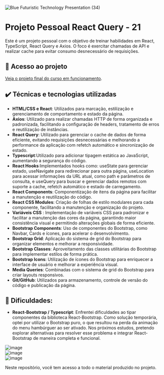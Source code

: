 ![Blue Futuristic Technology Presentation (34)](https://github.com/user-attachments/assets/f609b38b-7372-4fb6-ba08-253c9d870d7d)
# Projeto Pessoal React Query - 21  

Este é um projeto pessoal com o objetivo de treinar habilidades em React, TypeScript, React Query e Axios. O foco é exercitar chamadas de API e realizar cache para evitar consumo desnecessário de requisições.  

 

## 📁 Acesso ao projeto  

[Veja o projeto final do curso em funcionamento](https://lshv04.github.io/reactquery-21/#/).  

## ✔️ Técnicas e tecnologias utilizadas  

- **HTML/CSS e React**: Utilizados para marcação, estilização e gerenciamento de comportamento e estado da página. 
- **Axios**: Utilizado para realizar chamadas HTTP de forma organizada e padronizada, facilitando a configuração de headers, tratamento de erros e reutilização de instâncias. 
- **React Query**:  Utilizado para gerenciar o cache de dados de forma eficiente, evitando requisições desnecessárias e melhorando a performance da aplicação com refetch automático e sincronização de estado.  
- **Typescript**:Utilizado para adicionar tipagem estática ao JavaScript, aumentando a segurança do código. 
- **React Hooks**:Implementados hooks como: useState para gerenciar estado, useNavigate para redirecionar para outra página, useLocation para acessar informações da URL atual, como path e parâmetros de consulta, e useQuery para buscar e gerenciar dados remotos com suporte a cache, refetch automático e estado de carregamento.
- **React Components**: Componentização de itens da página para facilitar a manutenção e reutilização do código.  
- **React CSS Modules**: Criação de folhas de estilo modulares para cada componente, facilitando a manutenção e organização do projeto.  
- **Variáveis CSS** : Implementação de variáveis CSS para padronizar e facilitar a manutenção das cores da página, garantindo maior consistência visual e permitindo alterações globais de forma eficiente.
- **Bootstrap Components**: Uso de componentes do Bootstrap, como Navbar, Cards e ícones, para acelerar o desenvolvimento.  
- **Bootstrap Grid**: Aplicação do sistema de grid do Bootstrap para organizar elementos e melhorar a responsividade.  
- **Bootstrap Classes**: Aproveitamento das classes utilitárias do Bootstrap para implementar estilos de forma prática.  
- **Bootstrap Icons**: Utilização de ícones do Bootstrap para enriquecer a interface de usuário e melhorar a experiência visual.  
- **Media Queries**: Combinadas com o sistema de grid do Bootstrap para criar layouts responsivos.  
- **Git/GitHub**: Utilizados para armazenamento, controle de versão do código e publicação da página.  

## 🚀 Dificuldades:  
- **React-Bootstrap / Typescript**: Enfrentei dificuldades ao tipar componentes da biblioteca React-Bootstrap. Como solução temporária, optei por utilizar o Bootstrap puro, o que resultou na perda da animação do menu hambúrguer ao ser ativado. Nos próximos estudos, pretendo explorar alternativas para resolver esse problema e integrar React-Bootstrap de maneira completa e funcional.  

![image](https://github.com/user-attachments/assets/9857bc56-a9d1-47ca-986c-7547377b86c7)  
![image](https://github.com/user-attachments/assets/7f41f357-3b16-4192-b1bf-77ba141691d5)  
![image](https://github.com/user-attachments/assets/8f7d9230-8bfa-48bb-b38c-403443962b57)  




Neste repositório, você tem acesso a todo o material produzido no projeto.  
